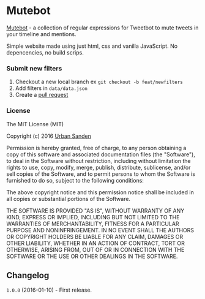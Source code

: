 # Mutebot

[Mutebot](https://urre.github.io/mutebot/) - a collection of regular expressions for Tweetbot to mute tweets in your timeline and mentions.

Simple website made using just html, css and vanilla JavaScript. No depencencies, no build scrips.

### Submit new filters
1. Checkout a new local branch ex ``git checkout -b feat/newfilters``
2. Add filters in ``data/data.json``
3. Create a [pull request](https://github.com/urre/mutebot/pulls)

### License

The MIT License (MIT)

Copyright (c) 2016 [Urban Sanden](https://labs.urre.me/)

Permission is hereby granted, free of charge, to any person obtaining a copy
of this software and associated documentation files (the "Software"), to deal
in the Software without restriction, including without limitation the rights
to use, copy, modify, merge, publish, distribute, sublicense, and/or sell
copies of the Software, and to permit persons to whom the Software is
furnished to do so, subject to the following conditions:

The above copyright notice and this permission notice shall be included in all
copies or substantial portions of the Software.

THE SOFTWARE IS PROVIDED "AS IS", WITHOUT WARRANTY OF ANY KIND, EXPRESS OR
IMPLIED, INCLUDING BUT NOT LIMITED TO THE WARRANTIES OF MERCHANTABILITY,
FITNESS FOR A PARTICULAR PURPOSE AND NONINFRINGEMENT. IN NO EVENT SHALL THE
AUTHORS OR COPYRIGHT HOLDERS BE LIABLE FOR ANY CLAIM, DAMAGES OR OTHER
LIABILITY, WHETHER IN AN ACTION OF CONTRACT, TORT OR OTHERWISE, ARISING FROM,
OUT OF OR IN CONNECTION WITH THE SOFTWARE OR THE USE OR OTHER DEALINGS IN THE
SOFTWARE.

## Changelog

`1.0.0` (2016-01-10) - First release.